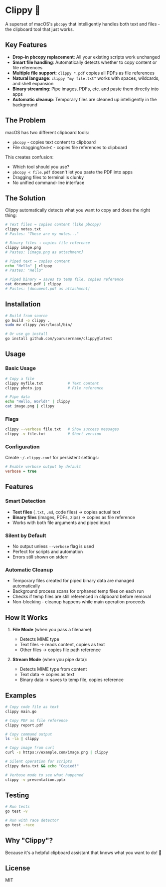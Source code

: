 # Clippy 📎

A superset of macOS's `pbcopy` that intelligently handles both text and files - the clipboard tool that just works.

## Key Features

- **Drop-in pbcopy replacement**: All your existing scripts work unchanged
- **Smart file handling**: Automatically detects whether to copy content or file references
- **Multiple file support**: `clippy *.pdf` copies all PDFs as file references
- **Natural language**: `clippy "my file.txt"` works with spaces, wildcards, and shell expansion
- **Binary streaming**: Pipe images, PDFs, etc. and paste them directly into apps
- **Automatic cleanup**: Temporary files are cleaned up intelligently in the background

## The Problem

macOS has two different clipboard tools:
- `pbcopy` - copies text content to clipboard
- File dragging/`Cmd+C` - copies file references to clipboard

This creates confusion:
- Which tool should you use?
- `pbcopy < file.pdf` doesn't let you paste the PDF into apps
- Dragging files to terminal is clunky
- No unified command-line interface

## The Solution

Clippy automatically detects what you want to copy and does the right thing:

```bash
# Text files → copies content (like pbcopy)
clippy notes.txt
# Pastes: "These are my notes..."

# Binary files → copies file reference
clippy image.png
# Pastes: [image.png as attachment]

# Piped text → copies content
echo "Hello" | clippy
# Pastes: "Hello"

# Piped binary → saves to temp file, copies reference
cat document.pdf | clippy
# Pastes: [document.pdf as attachment]
```

## Installation

```bash
# Build from source
go build -o clippy .
sudo mv clippy /usr/local/bin/

# Or use go install
go install github.com/yourusername/clippy@latest
```

## Usage

### Basic Usage
```bash
# Copy a file
clippy myfile.txt           # Text content
clippy photo.jpg            # File reference

# Pipe data
echo "Hello, World!" | clippy
cat image.png | clippy
```

### Flags
```bash
clippy --verbose file.txt   # Show success messages
clippy -v file.txt          # Short version
```

### Configuration

Create `~/.clippy.conf` for persistent settings:

```ini
# Enable verbose output by default
verbose = true

```

## Features

### Smart Detection
- **Text files** (`.txt`, `.md`, code files) → copies actual text
- **Binary files** (images, PDFs, zips) → copies as file reference
- Works with both file arguments and piped input

### Silent by Default
- No output unless `--verbose` flag is used
- Perfect for scripts and automation
- Errors still shown on stderr

### Automatic Cleanup
- Temporary files created for piped binary data are managed automatically
- Background process scans for orphaned temp files on each run
- Checks if temp files are still referenced in clipboard before removal
- Non-blocking - cleanup happens while main operation proceeds

## How It Works

1. **File Mode** (when you pass a filename):
   - Detects MIME type
   - Text files → reads content, copies as text
   - Other files → copies file path reference

2. **Stream Mode** (when you pipe data):
   - Detects MIME type from content
   - Text data → copies as text
   - Binary data → saves to temp file, copies reference

## Examples

```bash
# Copy code file as text
clippy main.go

# Copy PDF as file reference
clippy report.pdf

# Copy command output
ls -la | clippy

# Copy image from curl
curl -s https://example.com/image.png | clippy

# Silent operation for scripts
clippy data.txt && echo "Copied!"

# Verbose mode to see what happened
clippy -v presentation.pptx
```

## Testing

```bash
# Run tests
go test -v

# Run with race detector
go test -race
```

## Why "Clippy"?

Because it's a helpful clipboard assistant that knows what you want to do! 📎

## License

MIT